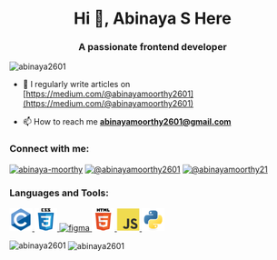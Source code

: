 <h1 align="center">Hi 👋, Abinaya S Here</h1>
<h3 align="center">A passionate frontend developer</h3>

<p align="left"> <img src="https://komarev.com/ghpvc/?username=abinaya2601&label=Profile%20views&color=0e75b6&style=flat" alt="abinaya2601" /> </p>

- 📝 I regularly write articles on [https://medium.com/@abinayamoorthy2601](https://medium.com/@abinayamoorthy2601)

- 📫 How to reach me **abinayamoorthy2601@gmail.com**

<h3 align="left">Connect with me:</h3>
<p align="left">
<a href="https://linkedin.com/in/abinaya-moorthy" target="blank"><img align="center" src="https://raw.githubusercontent.com/rahuldkjain/github-profile-readme-generator/master/src/images/icons/Social/linked-in-alt.svg" alt="abinaya-moorthy" height="30" width="40" /></a>
<a href="https://medium.com/@abinayamoorthy2601" target="blank"><img align="center" src="https://raw.githubusercontent.com/rahuldkjain/github-profile-readme-generator/master/src/images/icons/Social/medium.svg" alt="@abinayamoorthy2601" height="30" width="40" /></a>
<a href="https://www.hackerrank.com/@abinayamoorthy21" target="blank"><img align="center" src="https://raw.githubusercontent.com/rahuldkjain/github-profile-readme-generator/master/src/images/icons/Social/hackerrank.svg" alt="@abinayamoorthy21" height="30" width="40" /></a>
</p>

<h3 align="left">Languages and Tools:</h3>
<p align="left"> <a href="https://www.cprogramming.com/" target="_blank" rel="noreferrer"> <img src="https://raw.githubusercontent.com/devicons/devicon/master/icons/c/c-original.svg" alt="c" width="40" height="40"/> </a> <a href="https://www.w3schools.com/css/" target="_blank" rel="noreferrer"> <img src="https://raw.githubusercontent.com/devicons/devicon/master/icons/css3/css3-original-wordmark.svg" alt="css3" width="40" height="40"/> </a> <a href="https://www.figma.com/" target="_blank" rel="noreferrer"> <img src="https://www.vectorlogo.zone/logos/figma/figma-icon.svg" alt="figma" width="40" height="40"/> </a> <a href="https://www.w3.org/html/" target="_blank" rel="noreferrer"> <img src="https://raw.githubusercontent.com/devicons/devicon/master/icons/html5/html5-original-wordmark.svg" alt="html5" width="40" height="40"/> </a> <a href="https://developer.mozilla.org/en-US/docs/Web/JavaScript" target="_blank" rel="noreferrer"> <img src="https://raw.githubusercontent.com/devicons/devicon/master/icons/javascript/javascript-original.svg" alt="javascript" width="40" height="40"/> </a> <a href="https://www.python.org" target="_blank" rel="noreferrer"> <img src="https://raw.githubusercontent.com/devicons/devicon/master/icons/python/python-original.svg" alt="python" width="40" height="40"/> </a> </p>

<p><img align="left" src="https://github-readme-stats.vercel.app/api/top-langs?username=abinaya2601&show_icons=true&locale=en&layout=compact" alt="abinaya2601" /></p>

<p>&nbsp;<img align="center" src="https://github-readme-stats.vercel.app/api?username=abinaya2601&show_icons=true&locale=en" alt="abinaya2601" /></p>

